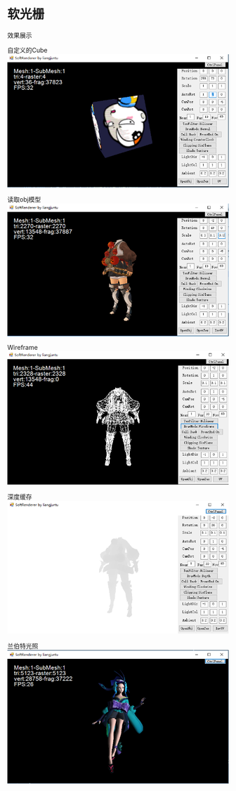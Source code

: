 # 软光栅

效果展示

自定义的Cube
![](_v_images/20190215100250335_25297.png)

读取obj模型
![](_v_images/20190215100706226_5972.png)

Wireframe
![](_v_images/20190215100945027_10992.png)


深度缓存
![](_v_images/20190215100750258_31653.png)

兰伯特光照
![](_v_images/20190215100530740_21055.png)